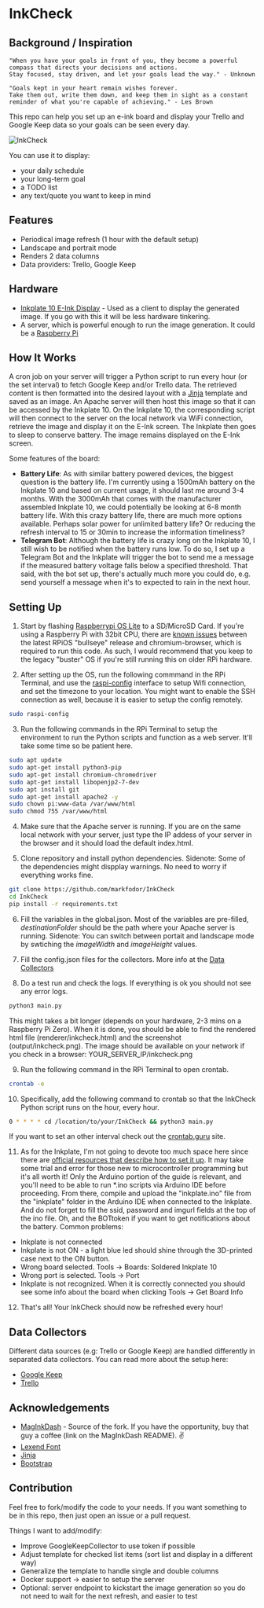 # InkCheck
## Background / Inspiration
```
"When you have your goals in front of you, they become a powerful compass that directs your decisions and actions.
Stay focused, stay driven, and let your goals lead the way." - Unknown

"Goals kept in your heart remain wishes forever.
Take them out, write them down, and keep them in sight as a constant reminder of what you're capable of achieving." - Les Brown
```

This repo can help you set up an e-ink board and display your Trello and Google Keep data so your goals can be seen every day.

![InkCheck](https://user-images.githubusercontent.com/3463702/250285813-c93ab4b4-c946-4134-a144-b92ad8b61ca0.jpg)

You can use it to display:
- your daily schedule
- your long-term goal
- a TODO list
- any text/quote you want to keep in mind

## Features
- Periodical image refresh (1 hour with the default setup)
- Landscape and portrait mode
- Renders 2 data columns
- Data providers: Trello, Google Keep

## Hardware
- [Inkplate 10 E-Ink Display](https://soldered.com/product/soldered-inkplate-10-9-7-e-paper-board-with-enclosure-copy/) - Used as a client to display the generated image. If you go with this it will be less hardware tinkering.
- A server, which is powerful enough to run the image generation. It could be a [Raspberry Pi](https://www.raspberrypi.org/)

## How It Works
A cron job on your server will trigger a Python script to run every hour (or the set interval) to fetch Google Keep and/or Trello data. The retrieved content is then formatted into the desired layout with a [Jinja](https://jinja.palletsprojects.com/) template and saved as an image. An Apache server will then host this image so that it can be accessed by the Inkplate 10. On the Inkplate 10, the corresponding script  will then connect to the server on the local network via WiFi connection, retrieve the image and display it on the E-Ink screen. The Inkplate then goes to sleep to conserve battery. The image remains displayed on the E-Ink screen.

Some features of the board: 
- **Battery Life**: As with similar battery powered devices, the biggest question is the battery life. I'm currently using a 1500mAh battery on the Inkplate 10 and based on current usage, it should last me around 3-4 months. With the 3000mAh that comes with the manufacturer assembled Inkplate 10, we could potentially be looking at 6-8 month battery life. With this crazy battery life, there are much more options available. Perhaps solar power for unlimited battery life? Or reducing the refresh interval to 15 or 30min to increase the information timeliness?
- **Telegram Bot**: Although the battery life is crazy long on the Inkplate 10, I still wish to be notified when the battery runs low. To do so, I set up a Telegram Bot and the Inkplate will trigger the bot to send me a message if the measured battery voltage falls below a specified threshold. That said, with the bot set up, there's actually much more you could do, e.g. send yourself a message when it's to expected to rain in the next hour.

## Setting Up 

1. Start by flashing [Raspberrypi OS Lite](https://www.raspberrypi.org/software/operating-systems/) to a SD/MicroSD Card. If you're using a Raspberry Pi with 32bit CPU, there are [known issues](https://forums.raspberrypi.com/viewtopic.php?t=323478) between the latest RPiOS "bullseye" release and chromium-browser, which is required to run this code. As such, I would recommend that you keep to the legacy "buster" OS if you're still running this on older RPi hardware.

2. After setting up the OS, run the following commmand in the RPi Terminal, and use the [raspi-config](https://www.raspberrypi.org/documentation/computers/configuration.html) interface to setup Wifi connection, and set the timezone to your location. You might want to enable the SSH connection as well, because it is easier to setup the config remotely.

```bash
sudo raspi-config
```
3. Run the following commands in the RPi Terminal to setup the environment to run the Python scripts and function as a web server. It'll take some time so be patient here.

```bash
sudo apt update
sudo apt-get install python3-pip
sudo apt-get install chromium-chromedriver
sudo apt-get install libopenjp2-7-dev
sudo apt install git
sudo apt-get install apache2 -y
sudo chown pi:www-data /var/www/html
sudo chmod 755 /var/www/html
```

4. Make sure that the Apache server is running. If you are on the same local network with your server, just type the IP addess of your server in the browser and it should load the default index.html.

5. Clone repository and install python dependencies. Sidenote: Some of the dependencies might dispplay warnings. No need to worry if everything works fine.
```bash
git clone https://github.com/markfodor/InkCheck
cd InkCheck
pip install -r requirements.txt
```

6. Fill the variables in the global.json. Most of the variables are pre-filled, _destinationFolder_ should be the path where your Apache server is running. Sidenote: You can switch between portait and landscape mode by swtiching the _imageWidth_ and _imageHeight_ values.

7. Fill the config.json files for the collectors. More info at the [Data Collectors](#data-collectors)

8. Do a test run and check the logs. If everything is ok you should not see any error logs.
```bash
python3 main.py
```
This might takes a bit longer (depends on your hardware, 2-3 mins on a Raspberry Pi Zero). When it is done, you should be able to find the rendered html file (renderer/inkcheck.html) and the screenshot (output/inkcheck.png). The image should be available on your network if you check in a browser: YOUR_SERVER_IP/inkcheck.png

9. Run the following command in the RPi Terminal to open crontab.
```bash
crontab -e
```

10. Specifically, add the following command to crontab so that the InkCheck Python script runs on the hour, every hour.
```bash
0 * * * * cd /location/to/your/InkCheck && python3 main.py
```
If you want to set an other interval check out the [crontab.guru](https://crontab.guru/) site.

11. As for the Inkplate, I'm not going to devote too much space here since there are [official resources that describe how to set it up](https://inkplate.readthedocs.io/en/latest/get-started.html). It may take some trial and error for those new to microcontroller programming but it's all worth it! Only the Arduino portion of the guide is relevant, and you'll need to be able to run *.ino scripts via Arduino IDE before proceeding. From there, compile and upload the "inkplate.ino" file from the "inkplate" folder in the Arduino IDE when connected to the Inkplate. And do not forget to fill the ssid, password and imgurl fields at the top of the ino file. Oh, and the BOTtoken if you want to get notifications about the battery.
Common problems:
- Inkplate is not connected
- Inkplate is not ON - a light blue led should shine through the 3D-printed case next to the ON button.
- Wrong board selected. Tools -> Boards: Soldered Inkplate 10
- Wrong port is selected. Tools -> Port
- Inkplate is not recognized. When it is correctly connected you should see some info about the board when clicking Tools -> Get Board Info

12. That's all! Your InkCheck should now be refreshed every hour!

## Data Collectors
Different data sources (e.g: Trello or Google Keep) are handled differently in separated data collectors. You can read more about the setup here:
- [Google Keep](/collectors/googlekeep/README.md)
- [Trello](/collectors/trello/README.md)

## Acknowledgements
- [MagInkDash](https://github.com/markfodor/MagInkDash) - Source of the fork. If you have the opportunity, buy that guy a coffee (link on the MagInkDash README). :v:
- [Lexend Font](https://fonts.google.com/specimen/Lexend)
- [Jinja](https://jinja.palletsprojects.com/)
- [Bootstrap](https://getbootstrap.com/)

## Contribution
Feel free to fork/modify the code to your needs. If you want something to be in this repo, then just open an issue or a pull request.

Things I want to add/modify:
- Improve GoogleKeepCollector to use token if possible
- Adjust template for checked list items (sort list and display in a different way)
- Generalize the template to handle single and double columns
- Docker support -> easier to setup the server
- Optional: server endpoint to kickstart the image generation so you do not need to wait for the next refresh, and easier to test